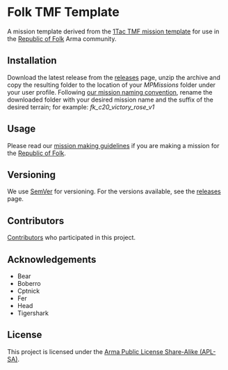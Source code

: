 # Folk TMF Template
A mission template derived from the [1Tac TMF mission template](https://github.com/TMF3/TMF/blob/master/README.md) for use in the [Republic of Folk](http://www.ferstaberinde.com/folk/forums/) Arma community.

## Installation
Download the latest release from the [releases](https://github.com/ferstaberinde/Folk_TMF_Template/releases) page, unzip the archive and copy the resulting folder to the location of your *MPMissions* folder under your user profile. Following [our mission naming convention](http://www.ferstaberinde.com/folk/forum/viewtopic.php?f=89&t=2297), rename the downloaded folder with your desired mission name and the suffix of the desired terrain; for example: *fk\_c20\_victory\_rose\_v1*

## Usage
Please read our [mission making guidelines](http://www.ferstaberinde.com/folk/forum/viewtopic.php?f=89&t=2297) if you are making a mission for the [Republic of Folk](http://www.ferstaberinde.com/folk/forums/).

## Versioning

We use [SemVer](http://semver.org/) for versioning. For the versions available, see the [releases](https://github.com/ferstaberinde/Folk_TMF_Template/releases) page.

## Contributors

[Contributors](https://github.com/ferstaberinde/Folk_TMF_Template/contributors) who participated in this project.

## Acknowledgements
 
* Bear
* Boberro
* Cptnick 
* Fer
* Head
* Tigershark

## License

This project is licensed under the [Arma Public License Share-Alike (APL-SA)](https://www.bistudio.com/community/licenses/arma-public-license-share-alike). 

